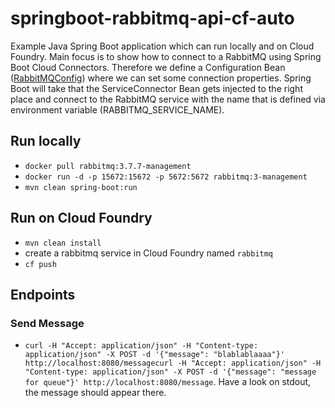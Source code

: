 # springboot-rabbitmq-api-cf-auto
Example Java Spring Boot application which can run locally and on Cloud Foundry. Main focus is to show how to connect to a RabbitMQ using Spring Boot Cloud Connectors. Therefore we define a Configuration Bean ([RabbitMQConfig](/src/main/java/com/anynines/config/RabbitMQConfig.java)) where we can set some connection properties. Spring Boot will take that the ServiceConnector Bean gets injected to the right place and connect to the RabbitMQ service with the name that is defined via environment variable (RABBITMQ_SERVICE_NAME).

## Run locally
* `docker pull rabbitmq:3.7.7-management`
* `docker run -d -p 15672:15672 -p 5672:5672 rabbitmq:3-management`
* `mvn clean spring-boot:run`

## Run on Cloud Foundry
* `mvn clean install`
* create a rabbitmq service in Cloud Foundry named `rabbitmq`
* `cf push`

## Endpoints

### Send Message

* `curl -H "Accept: application/json" -H "Content-type: application/json" -X POST -d '{"message": "blablablaaaa"}' http://localhost:8080/messagecurl -H "Accept: application/json" -H "Content-type: application/json" -X POST -d '{"message": "message for queue"}' http://localhost:8080/message`. Have a look on stdout, the message should appear there.